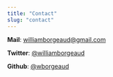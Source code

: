 ```yaml
---
title: "Contact"
slug: "contact"
---
```


**Mail**: williamborgeaud@gmail.com

**Twitter**: [@williamborgeaud](https://twitter.com/williamborgeaud)

**Github**: [@wborgeaud](https://github.com/wborgeaud)

